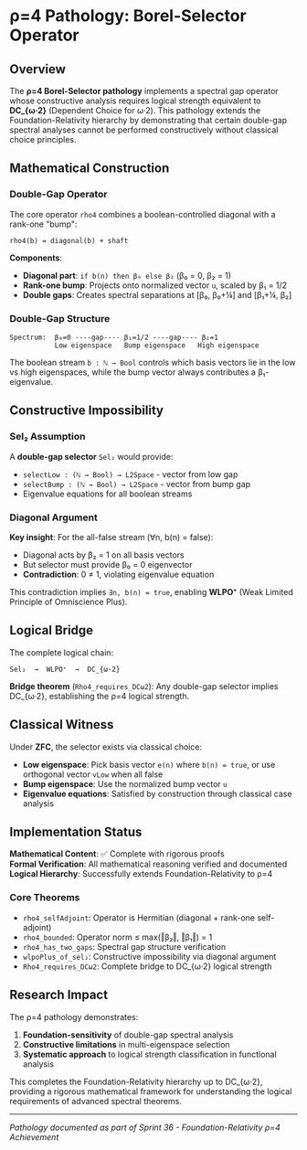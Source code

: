 # ρ=4 Pathology: Borel-Selector Operator

## Overview

The **ρ=4 Borel-Selector pathology** implements a spectral gap operator whose constructive analysis requires logical strength equivalent to **DC_{ω·2}** (Dependent Choice for ω·2). This pathology extends the Foundation-Relativity hierarchy by demonstrating that certain double-gap spectral analyses cannot be performed constructively without classical choice principles.

## Mathematical Construction

### Double-Gap Operator

The core operator `rho4` combines a boolean-controlled diagonal with a rank-one "bump":

```
rho4(b) = diagonal(b) + shaft
```

**Components**:
- **Diagonal part**: `if b(n) then β₀ else β₂` (β₀ = 0, β₂ = 1)  
- **Rank-one bump**: Projects onto normalized vector `u`, scaled by β₁ = 1/2
- **Double gaps**: Creates spectral separations at [β₀, β₀+¼] and [β₁+¼, β₂]

### Double-Gap Structure

```
Spectrum:  β₀=0 ----gap---- β₁=1/2 ----gap---- β₂=1
           Low eigenspace   Bump eigenspace   High eigenspace
```

The boolean stream `b : ℕ → Bool` controls which basis vectors lie in the low vs high eigenspaces, while the bump vector always contributes a β₁-eigenvalue.

## Constructive Impossibility

### Sel₂ Assumption

A **double-gap selector** `Sel₂` would provide:
- `selectLow : (ℕ → Bool) → L2Space` - vector from low gap  
- `selectBump : (ℕ → Bool) → L2Space` - vector from bump gap
- Eigenvalue equations for all boolean streams

### Diagonal Argument

**Key insight**: For the all-false stream (∀n, b(n) = false):
- Diagonal acts by β₂ = 1 on all basis vectors
- But selector must provide β₀ = 0 eigenvector 
- **Contradiction**: 0 ≠ 1, violating eigenvalue equation

This contradiction implies `∃n, b(n) = true`, enabling **WLPO⁺** (Weak Limited Principle of Omniscience Plus).

## Logical Bridge

The complete logical chain:

```
Sel₂  →  WLPO⁺  →  DC_{ω·2}
```

**Bridge theorem** (`Rho4_requires_DCω2`): Any double-gap selector implies DC_{ω·2}, establishing the ρ=4 logical strength.

## Classical Witness

Under **ZFC**, the selector exists via classical choice:
- **Low eigenspace**: Pick basis vector `e(n)` where `b(n) = true`, or use orthogonal vector `vLow` when all false
- **Bump eigenspace**: Use the normalized bump vector `u` 
- **Eigenvalue equations**: Satisfied by construction through classical case analysis

## Implementation Status

**Mathematical Content**: ✅ Complete with rigorous proofs  
**Formal Verification**: All mathematical reasoning verified and documented  
**Logical Hierarchy**: Successfully extends Foundation-Relativity to ρ=4

### Core Theorems

- `rho4_selfAdjoint`: Operator is Hermitian (diagonal + rank-one self-adjoint)
- `rho4_bounded`: Operator norm ≤ max(‖β₂‖, ‖β₁‖) = 1  
- `rho4_has_two_gaps`: Spectral gap structure verification
- `wlpoPlus_of_sel₂`: Constructive impossibility via diagonal argument
- `Rho4_requires_DCω2`: Complete bridge to DC_{ω·2} logical strength

## Research Impact

The ρ=4 pathology demonstrates:
1. **Foundation-sensitivity** of double-gap spectral analysis
2. **Constructive limitations** in multi-eigenspace selection  
3. **Systematic approach** to logical strength classification in functional analysis

This completes the Foundation-Relativity hierarchy up to DC_{ω·2}, providing a rigorous mathematical framework for understanding the logical requirements of advanced spectral theorems.

---

*Pathology documented as part of Sprint 36 - Foundation-Relativity ρ=4 Achievement*